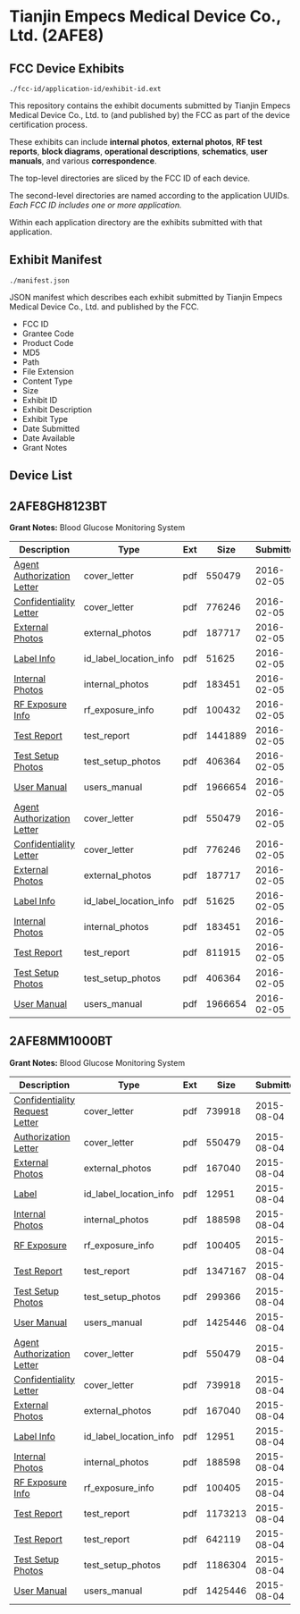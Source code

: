 # Tianjin Empecs Medical Device Co., Ltd. (2AFE8)
## FCC Device Exhibits

```
./fcc-id/application-id/exhibit-id.ext
```

This repository contains the exhibit documents submitted by Tianjin Empecs Medical Device Co., Ltd. to (and published by) the FCC as part of the device certification process.

These exhibits can include **internal photos**, **external photos**, **RF test reports**, **block diagrams**, **operational descriptions**, **schematics**, **user manuals**, and various **correspondence**.

The top-level directories are sliced by the FCC ID of each device.

The second-level directories are named according to the application UUIDs. *Each FCC ID includes one or more application.*

Within each application directory are the exhibits submitted with that application. 

## Exhibit Manifest

```
./manifest.json
```

JSON manifest which describes each exhibit submitted by Tianjin Empecs Medical Device Co., Ltd. and published by the FCC.

- FCC ID
- Grantee Code
- Product Code
- MD5
- Path
- File Extension
- Content Type
- Size
- Exhibit ID
- Exhibit Description
- Exhibit Type
- Date Submitted
- Date Available
- Grant Notes

## Device List
## 2AFE8GH8123BT
**Grant Notes:** Blood Glucose Monitoring System

| Description | Type | Ext | Size | Submitted | Available |
| ----------- | ---- | --- | ---- | --------- | --------- |
| [Agent Authorization Letter](2AFE8GH8123BT/6f27f78c0657181679640029e35d6237/2703198.pdf) | cover_letter | pdf | 550479 | 2016-02-05 | 2016-02-05 |
| [Confidentiality Letter](2AFE8GH8123BT/6f27f78c0657181679640029e35d6237/2898173.pdf) | cover_letter | pdf | 776246 | 2016-02-05 | 2016-02-05 |
| [External Photos](2AFE8GH8123BT/6f27f78c0657181679640029e35d6237/2898168.pdf) | external_photos | pdf | 187717 | 2016-02-05 | 2016-08-03 |
| [Label Info](2AFE8GH8123BT/6f27f78c0657181679640029e35d6237/2898174.pdf) | id_label_location_info | pdf | 51625 | 2016-02-05 | 2016-02-05 |
| [Internal Photos](2AFE8GH8123BT/6f27f78c0657181679640029e35d6237/2898169.pdf) | internal_photos | pdf | 183451 | 2016-02-05 | 2016-08-03 |
| [RF Exposure Info](2AFE8GH8123BT/6f27f78c0657181679640029e35d6237/2898175.pdf) | rf_exposure_info | pdf | 100432 | 2016-02-05 | 2016-02-05 |
| [Test Report](2AFE8GH8123BT/6f27f78c0657181679640029e35d6237/2898176.pdf) | test_report | pdf | 1441889 | 2016-02-05 | 2016-02-05 |
| [Test Setup Photos](2AFE8GH8123BT/6f27f78c0657181679640029e35d6237/2898170.pdf) | test_setup_photos | pdf | 406364 | 2016-02-05 | 2016-08-03 |
| [User Manual](2AFE8GH8123BT/6f27f78c0657181679640029e35d6237/2898171.pdf) | users_manual | pdf | 1966654 | 2016-02-05 | 2016-08-03 |
| [Agent Authorization Letter](2AFE8GH8123BT/6ed95be7ef2a3b9ed3fdc3f65eeafff9/2703198.pdf) | cover_letter | pdf | 550479 | 2016-02-05 | 2016-02-05 |
| [Confidentiality Letter](2AFE8GH8123BT/6ed95be7ef2a3b9ed3fdc3f65eeafff9/2898173.pdf) | cover_letter | pdf | 776246 | 2016-02-05 | 2016-02-05 |
| [External Photos](2AFE8GH8123BT/6ed95be7ef2a3b9ed3fdc3f65eeafff9/2898168.pdf) | external_photos | pdf | 187717 | 2016-02-05 | 2016-08-03 |
| [Label Info](2AFE8GH8123BT/6ed95be7ef2a3b9ed3fdc3f65eeafff9/2898174.pdf) | id_label_location_info | pdf | 51625 | 2016-02-05 | 2016-02-05 |
| [Internal Photos](2AFE8GH8123BT/6ed95be7ef2a3b9ed3fdc3f65eeafff9/2898169.pdf) | internal_photos | pdf | 183451 | 2016-02-05 | 2016-08-03 |
| [Test Report](2AFE8GH8123BT/6ed95be7ef2a3b9ed3fdc3f65eeafff9/2898187.pdf) | test_report | pdf | 811915 | 2016-02-05 | 2016-02-05 |
| [Test Setup Photos](2AFE8GH8123BT/6ed95be7ef2a3b9ed3fdc3f65eeafff9/2898170.pdf) | test_setup_photos | pdf | 406364 | 2016-02-05 | 2016-08-03 |
| [User Manual](2AFE8GH8123BT/6ed95be7ef2a3b9ed3fdc3f65eeafff9/2898171.pdf) | users_manual | pdf | 1966654 | 2016-02-05 | 2016-08-03 |
## 2AFE8MM1000BT
**Grant Notes:** Blood Glucose Monitoring System

| Description | Type | Ext | Size | Submitted | Available |
| ----------- | ---- | --- | ---- | --------- | --------- |
| [Confidentiality Request Letter](2AFE8MM1000BT/107eac8abe089edc5f9ecd4cd36fb124/2703197.pdf) | cover_letter | pdf | 739918 | 2015-08-04 | 2015-08-04 |
| [Authorization Letter](2AFE8MM1000BT/107eac8abe089edc5f9ecd4cd36fb124/2703198.pdf) | cover_letter | pdf | 550479 | 2015-08-04 | 2015-08-04 |
| [External Photos](2AFE8MM1000BT/107eac8abe089edc5f9ecd4cd36fb124/2703188.pdf) | external_photos | pdf | 167040 | 2015-08-04 | 2016-01-31 |
| [Label](2AFE8MM1000BT/107eac8abe089edc5f9ecd4cd36fb124/2703194.pdf) | id_label_location_info | pdf | 12951 | 2015-08-04 | 2015-08-04 |
| [Internal Photos](2AFE8MM1000BT/107eac8abe089edc5f9ecd4cd36fb124/2703189.pdf) | internal_photos | pdf | 188598 | 2015-08-04 | 2016-01-31 |
| [RF Exposure](2AFE8MM1000BT/107eac8abe089edc5f9ecd4cd36fb124/2703195.pdf) | rf_exposure_info | pdf | 100405 | 2015-08-04 | 2015-08-04 |
| [Test Report](2AFE8MM1000BT/107eac8abe089edc5f9ecd4cd36fb124/2703196.pdf) | test_report | pdf | 1347167 | 2015-08-04 | 2015-08-04 |
| [Test Setup Photos](2AFE8MM1000BT/107eac8abe089edc5f9ecd4cd36fb124/2703190.pdf) | test_setup_photos | pdf | 299366 | 2015-08-04 | 2016-01-31 |
| [User Manual](2AFE8MM1000BT/107eac8abe089edc5f9ecd4cd36fb124/2703187.pdf) | users_manual | pdf | 1425446 | 2015-08-04 | 2016-01-31 |
| [Agent Authorization Letter](2AFE8MM1000BT/e954da3aeb718a0ca8d9b696756be941/2703198.pdf) | cover_letter | pdf | 550479 | 2015-08-04 | 2015-08-04 |
| [Confidentiality Letter](2AFE8MM1000BT/e954da3aeb718a0ca8d9b696756be941/2703197.pdf) | cover_letter | pdf | 739918 | 2015-08-04 | 2015-08-04 |
| [External Photos](2AFE8MM1000BT/e954da3aeb718a0ca8d9b696756be941/2703188.pdf) | external_photos | pdf | 167040 | 2015-08-04 | 2016-01-31 |
| [Label Info](2AFE8MM1000BT/e954da3aeb718a0ca8d9b696756be941/2703194.pdf) | id_label_location_info | pdf | 12951 | 2015-08-04 | 2015-08-04 |
| [Internal Photos](2AFE8MM1000BT/e954da3aeb718a0ca8d9b696756be941/2703189.pdf) | internal_photos | pdf | 188598 | 2015-08-04 | 2016-01-31 |
| [RF Exposure Info](2AFE8MM1000BT/e954da3aeb718a0ca8d9b696756be941/2703195.pdf) | rf_exposure_info | pdf | 100405 | 2015-08-04 | 2015-08-04 |
| [Test Report](2AFE8MM1000BT/e954da3aeb718a0ca8d9b696756be941/2703208.pdf) | test_report | pdf | 1173213 | 2015-08-04 | 2015-08-04 |
| [Test Report](2AFE8MM1000BT/e954da3aeb718a0ca8d9b696756be941/2703211.pdf) | test_report | pdf | 642119 | 2015-08-04 | 2015-08-04 |
| [Test Setup Photos](2AFE8MM1000BT/e954da3aeb718a0ca8d9b696756be941/2703205.pdf) | test_setup_photos | pdf | 1186304 | 2015-08-04 | 2016-01-31 |
| [User Manual](2AFE8MM1000BT/e954da3aeb718a0ca8d9b696756be941/2703187.pdf) | users_manual | pdf | 1425446 | 2015-08-04 | 2016-01-31 |
